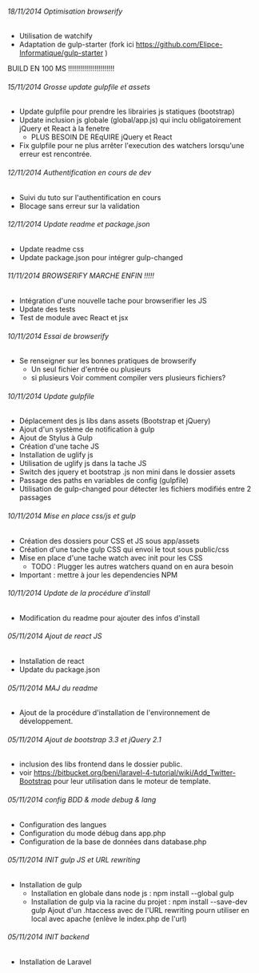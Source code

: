 ###### 18/11/2014 Optimisation browserify
- Utilisation de watchify
- Adaptation de gulp-starter (fork ici https://github.com/Elipce-Informatique/gulp-starter )

BUILD EN 100 MS !!!!!!!!!!!!!!!!!!!!!!!

###### 15/11/2014 Grosse update gulpfile et assets
- Update gulpfile pour prendre les librairies js statiques (bootstrap)
- Update inclusion js globale (global/app.js) qui inclu obligatoirement jQuery et React à la fenetre
    - PLUS BESOIN DE REqUIRE jQuery et React
- Fix gulpfile pour ne plus arrêter l'execution des watchers lorsqu'une erreur est rencontrée.

###### 12/11/2014 Authentification en cours de dev
- Suivi du tuto sur l'authentification en cours
- Blocage sans erreur sur la validation

###### 12/11/2014 Update readme et package.json
- Update readme css
- Update package.json pour intégrer gulp-changed

###### 11/11/2014 BROWSERIFY MARCHE ENFIN !!!!!
- Intégration d'une nouvelle tache pour browserifier les JS
- Update des tests
- Test de module avec React et jsx
    
###### 10/11/2014 Essai de browserify
- Se renseigner sur les bonnes pratiques de browserify
    - Un seul fichier d'entrée ou plusieurs
    - si plusieurs Voir comment compiler vers plusieurs fichiers?
    
###### 10/11/2014 Update gulpfile
- Déplacement des js libs dans assets (Bootstrap et jQuery)
- Ajout d'un système de notification à gulp
- Ajout de Stylus à Gulp
- Création d'une tache JS
- Installation de uglify js
- Utilisation de uglify js dans la tache JS
- Switch des jquery et bootstrap .js non mini dans le dossier assets
- Passage des paths en variables de config (gulpfile)
- Utilisation de gulp-changed pour détecter les fichiers modifiés entre 2 passages

###### 10/11/2014 Mise en place css/js et gulp
- Création des dossiers pour CSS et JS sous app/assets
- Création d'une tache gulp CSS qui envoi le tout sous public/css
- Mise en place d'une tache watch avec init pour les CSS
    - TODO : Plugger les autres watchers quand on en aura besoin
- Important : mettre à jour les dependencies NPM

###### 10/11/2014 Update de la procédure d'install
- Modification du readme pour ajouter des infos d'install

###### 05/11/2014 Ajout de react JS
- Installation de react
- Update du package.json

###### 05/11/2014 MAJ du readme
- Ajout de la procédure d'installation de l'environnement de développement.

###### 05/11/2014 Ajout de bootstrap 3.3 et jQuery 2.1
- inclusion des libs frontend dans le dossier public.
- voir https://bitbucket.org/beni/laravel-4-tutorial/wiki/Add_Twitter-Bootstrap pour leur utilisation dans le moteur de template.

###### 05/11/2014 config BDD & mode debug & lang
- Configuration des langues
- Configuration du mode débug dans app.php
- Configuration de la base de données dans database.php

###### 05/11/2014 INIT gulp JS et URL rewriting
- Installation de gulp
	- Installation en globale dans node js : npm install --global gulp
	- Installation de gulp via la racine du projet : npm install --save-dev gulp
Ajout d'un .htaccess avec de l'URL rewriting pourn utiliser en local avec apache (enlève le index.php de l'url)

###### 05/11/2014 INIT backend
- Installation de Laravel

